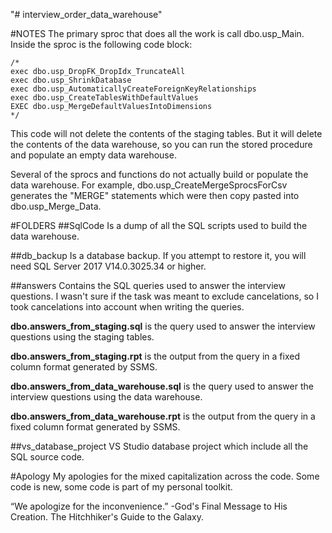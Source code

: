 "# interview_order_data_warehouse" 

#NOTES
The primary sproc that does all the work is call dbo.usp_Main. Inside the sproc is the following code block:
```
/*
exec dbo.usp_DropFK_DropIdx_TruncateAll
exec dbo.usp_ShrinkDatabase
exec dbo.usp_AutomaticallyCreateForeignKeyRelationships
exec dbo.usp_CreateTablesWithDefaultValues
EXEC dbo.usp_MergeDefaultValuesIntoDimensions
*/
```
This code will not delete the contents of the staging tables. But it will delete the contents of the data warehouse, 
so you can run the stored procedure and populate an empty data warehouse.

Several of the sprocs and functions do not actually build or populate the data warehouse. For example, 
dbo.usp_CreateMergeSprocsForCsv generates the "MERGE" statements which were then copy pasted into dbo.usp_Merge_Data.


#FOLDERS
##SqlCode
Is a dump of all the SQL scripts used to build the data warehouse.

##db_backup
Is a database backup. If you attempt to restore it, you will need SQL Server 2017 V14.0.3025.34 or higher.

##answers
Contains the SQL queries used to answer the interview questions. I wasn't sure if the task was meant to exclude 
cancelations, so I took cancelations into account when writing the queries.

**dbo.answers_from_staging.sql** is the query used to answer the interview questions using the staging tables.

**dbo.answers_from_staging.rpt** is the output from the query in a fixed column format generated by SSMS.

**dbo.answers_from_data_warehouse.sql** is the query used to answer the interview questions using the data warehouse.

**dbo.answers_from_data_warehouse.rpt** is the output from the query in a fixed column format generated by SSMS.

##vs_database_project
VS Studio database project which include all the SQL source code.

#Apology
My apologies for the mixed capitalization across the code. Some code is new, some code is part of my personal toolkit.

“We apologize for the inconvenience.” -God's Final Message to His Creation. The Hitchhiker's Guide to the Galaxy.  